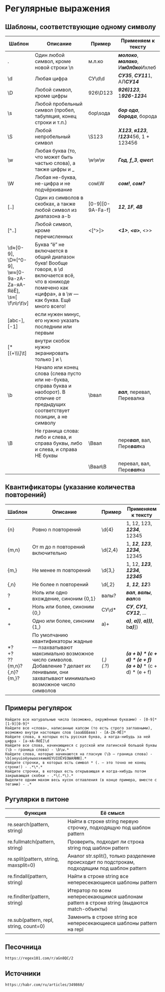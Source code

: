 # Регулярные выражения

## Шаблоны, соответствующие одному символу

| Шаблон | Описание | Пример | Применяем к тексту |
| ------------- | ------------- | ------------- | ------------- |
| . | Один любой символ, кроме новой строки \n | м.л.ко	| ***молоко***, ***малако***, И***м0л0ко***Ихлеб |
| \d | Любая цифра | СУ\d\d | ***СУ35***, ***СУ11***1, АЛ***СУ14*** |
| \D | Любой символ, кроме цифры | 926\D123 | ***926)123***, 1***926-123***4 |
| \s | Любой пробельный символ (пробел, табуляция, конец строки и т.п.) | бор\sода | ***бор ода***, ***борода***, борода |
| \S | Любой непробельный символ | \S123 | ***X123***, ***я123***, ***!123***456, 1 + 123456 |
| \w | Любая буква (то, что может быть частью слова), а также цифры и _ | \w\w\w | ***Год***, ***f_3***, ***qwer***t |
| \W | Любая не-буква, не-цифра и не подчёркивание | сом\W | ***сом!***, ***сом?*** |
| [..] | Один из символов в скобках, а также любой символ из диапазона a-b | [0-9][0-9A-Fa-f] | ***12***, ***1F***, ***4B*** |
| [^..] | Любой символ, кроме перечисленных | <[^>]> | ***<1>***, ***\<a\>***, <>> |
| \d≈[0-9],</br> \D≈[^0-9],</br> \w≈[0-9a-zA-Zа-яА-ЯёЁ],</br> \s≈[ \f\n\r\t\v]  | Буква “ё” не включается в общий диапазон букв! Вообще говоря, в \d включается всё, что в юникоде помечено как «цифра», а в \w — как буква. Ещё много всего! |	
| [abc-], [-1] | если нужен минус, его нужно указать последним или первым |
| [*[(+\\\\\\]\t] | внутри скобок нужно экранировать только ] и \ |
| \b | Начало или конец слова (слева пусто или не-буква, справа буква и наоборот). В отличие от предыдущих соответствует позиции, а не символу | \bвал | ***вал***, перевал, Перевалка |
| \B | Не граница слова: либо и слева, и справа буквы, либо и слева, и справа НЕ буквы | \Bвал | пере***вал***, вал, Пере***вал***ка |
| | | \Bвал\B | перевал, вал, Пере***вал***ка |


## Квантификаторы (указание количества повторений)

| Шаблон | Описание | Пример | Применяем к тексту |
| ------------- | ------------- | ------------- | ------------- |
| {n} | Ровно n повторений | \d{4} | 1, 12, 123, ***1234***, 12345 |
| {m,n} | От m до n повторений включительно | \d{2,4} | 1, ***12***, ***123***, ***1234***, 12345 |
| {m,} | Не менее m повторений | \d{3,} | 1, 12, ***123***, ***1234***, ***12345*** |
| {,n} | Не более n повторений | \d{,2} | ***1***, ***12***, ***12***3 |
| ? | Ноль или одно вхождение, синоним {0,1} | валы? | ***вал***, ***валы***, ***вал***ов |
| * | Ноль или более, синоним {0,} | СУ\d* | ***СУ***, ***СУ1***, ***СУ12***, ... |
| + | Одно или более, синоним {1,} | a\)+ | ***a)***, ***a))***, ***a)))***, b***a)***]) |
| *?</br> +?</br>??</br>{m,n}?</br>{,n}?</br>{m,}? | По умолчанию квантификаторы жадные — nзахватывают максимально возможное число символов. Добавление ? делает их ленивыми, они захватывают минимально возможное число символов | \(.*\)</br>\(.*?\) | ***(a + b) \* (c + d) \* (e + f)***</br>***(a + b)*** \* (c + d) * (e + f) |


## Примеры регулярок

```
Найдите все натуральные числа (возможно, окружённые буквами) - [0-9]*[1-9][0-9]*
Найдите все «слова», написанные капсом (то есть строго заглавными), возможно внутри настоящих слов (аааБББввв) - [A-ZА-ЯЁ]*
Найдите слова, в которых есть русская буква, а когда-нибудь за ней цифра - [а-яА-ЯёЁ]\d
Найдите все слова, начинающиеся с русской или латинской большой буквы (\b — граница слова) - \b\w.*
Найдите слова, которые начинаются на гласную (\b — граница слова) - \b[aeyuioёуеыаоэяиюAEYUIOЁУЕОЫАЯИЮ].*
Найдите строчки, в которых есть символ * (. — это точно не конец строки!) - .*\*.*
Найдите строчки, в которых есть открывающая и когда-нибудь потом закрывающая скобки - .*\(.*\).*
Выделите одним махом весь кусок оглавления (в конце примера, вместе с тегами) - .*
```


## Ругулярки в питоне 

| Функция | Её смысл |
|---------|----------|
| re.search(pattern, string) | Найти в строке string первую строчку, подходящую под шаблон pattern |
| re.fullmatch(pattern, string) | Проверить, подходит ли строка string под шаблон pattern |
| re.split(pattern, string, maxsplit=0) | Аналог str.split(), только разделение происходит по подстрокам, подходящим под шаблон pattern |
| re.findall(pattern, string) | Найти в строке string все непересекающиеся шаблоны pattern |
| re.finditer(pattern, string) | Итератор по всем непересекающимся шаблонам pattern в строке string (выдаются match-объекты) |
| re.sub(pattern, repl, string, count=0) | Заменить в строке string все непересекающиеся шаблоны pattern на repl |


## Песочница

```
https://regex101.com/r/aGn8QC/2
```

## Источники

```
https://habr.com/ru/articles/349860/
```